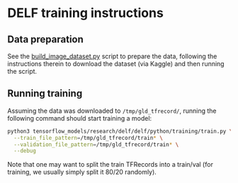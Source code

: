 # DELF training instructions

## Data preparation

See the
[build_image_dataset.py](https://github.com/tensorflow/models/blob/master/research/delf/delf/python/training/build_image_dataset.py)
script to prepare the data, following the instructions therein to download the
dataset (via Kaggle) and then running the script.

## Running training

Assuming the data was downloaded to `/tmp/gld_tfrecord/`, running the following
command should start training a model:

```sh
python3 tensorflow_models/research/delf/delf/python/training/train.py \
  --train_file_pattern=/tmp/gld_tfrecord/train* \
  --validation_file_pattern=/tmp/gld_tfrecord/train* \
  --debug
```

Note that one may want to split the train TFRecords into a train/val (for
training, we usually simply split it 80/20 randomly).

